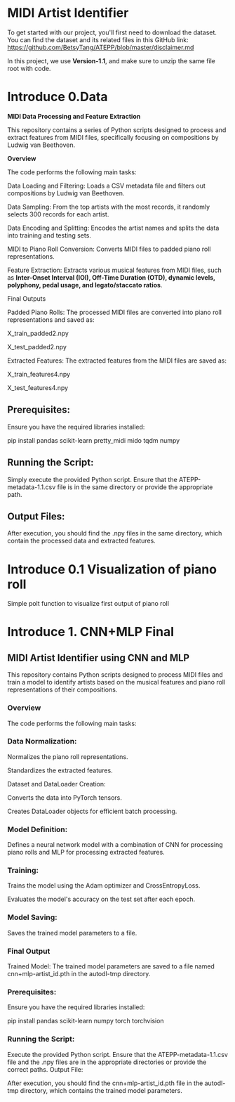 # MIDI Artist Identifier
To get started with our project, you'll first need to download the dataset. You can find the dataset and its related files in this GitHub link:
https://github.com/BetsyTang/ATEPP/blob/master/disclaimer.md

In this project, we use **Version-1.1**, and make sure to unzip the same file root with code.


# Introduce **0.Data**

**MIDI Data Processing and Feature Extraction**

This repository contains a series of Python scripts designed to process and extract features from MIDI files, specifically focusing on compositions by Ludwig van Beethoven.

**Overview**

The code performs the following main tasks:

Data Loading and Filtering: Loads a CSV metadata file and filters out compositions by Ludwig van Beethoven.

Data Sampling: From the top artists with the most records, it randomly selects 300 records for each artist.

Data Encoding and Splitting: Encodes the artist names and splits the data into training and testing sets.

MIDI to Piano Roll Conversion: Converts MIDI files to padded piano roll representations.

Feature Extraction: Extracts various musical features from MIDI files, such as **Inter-Onset Interval (IOI), Off-Time Duration (OTD), dynamic levels, polyphony, pedal usage, and legato/staccato ratios**.

Final Outputs

Padded Piano Rolls: The processed MIDI files are converted into piano roll representations and saved as:

X_train_padded2.npy

X_test_padded2.npy

Extracted Features: The extracted features from the MIDI files are saved as:

X_train_features4.npy

X_test_features4.npy


## Prerequisites:

Ensure you have the required libraries installed:

pip install pandas scikit-learn pretty_midi mido tqdm numpy

## Running the Script:

Simply execute the provided Python script. Ensure that the ATEPP-metadata-1.1.csv file is in the same directory or provide the appropriate path.

## Output Files:

After execution, you should find the .npy files in the same directory, which contain the processed data and extracted features.

# Introduce **0.1 Visualization of piano roll**
Simple polt function to visualize first output of piano roll

# Introduce **1. CNN+MLP Final**

## MIDI Artist Identifier using CNN and MLP
This repository contains Python scripts designed to process MIDI files and train a model to identify artists based on the musical features and piano roll representations of their compositions.

### Overview

The code performs the following main tasks:

### Data Normalization:

Normalizes the piano roll representations.

Standardizes the extracted features.

Dataset and DataLoader Creation:

Converts the data into PyTorch tensors.

Creates DataLoader objects for efficient batch processing.

### Model Definition:

Defines a neural network model with a combination of CNN for processing piano rolls and MLP for processing extracted features.

### Training:

Trains the model using the Adam optimizer and CrossEntropyLoss.

Evaluates the model's accuracy on the test set after each epoch.

### Model Saving:

Saves the trained model parameters to a file.

### Final Output

Trained Model: The trained model parameters are saved to a file named cnn+mlp-artist_id.pth in the autodl-tmp directory.


### Prerequisites:

Ensure you have the required libraries installed:

pip install pandas scikit-learn numpy torch torchvision

### Running the Script:

Execute the provided Python script. Ensure that the ATEPP-metadata-1.1.csv file and the .npy files are in the appropriate directories or provide the correct paths.
Output File:

After execution, you should find the cnn+mlp-artist_id.pth file in the autodl-tmp directory, which contains the trained model parameters.


